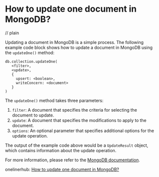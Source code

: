 # How to update one document in MongoDB?
// plain

Updating a document in MongoDB is a simple process. The following example code block shows how to update a document in MongoDB using the `updateOne()` method:

```
db.collection.updateOne(
   <filter>,
   <update>,
   {
     upsert: <boolean>,
     writeConcern: <document>
   }
)
```

The `updateOne()` method takes three parameters:

1. `filter`: A document that specifies the criteria for selecting the document to update.
2. `update`: A document that specifies the modifications to apply to the document.
3. `options`: An optional parameter that specifies additional options for the update operation.

The output of the example code above would be a `UpdateResult` object, which contains information about the update operation.

For more information, please refer to the [MongoDB documentation](https://docs.mongodb.com/manual/reference/method/db.collection.updateOne/).

onelinerhub: [How to update one document in MongoDB?](https://onelinerhub.com/mongodb/how-to-update-one-document-in-mongodb)